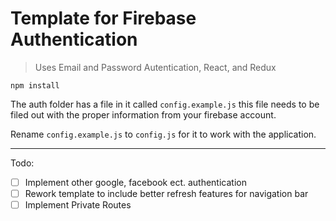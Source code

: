 # Template for Firebase Authentication

> Uses Email and Password Autentication, React, and Redux

`npm install`

The auth folder has a file in it called `config.example.js` this file needs to be filed out with the proper information from your firebase account.

Rename `config.example.js` to `config.js` for it to work with the application.

---

Todo:

- [ ] Implement other google, facebook ect. authentication
- [ ] Rework template to include better refresh features for navigation bar
- [ ] Implement Private Routes
